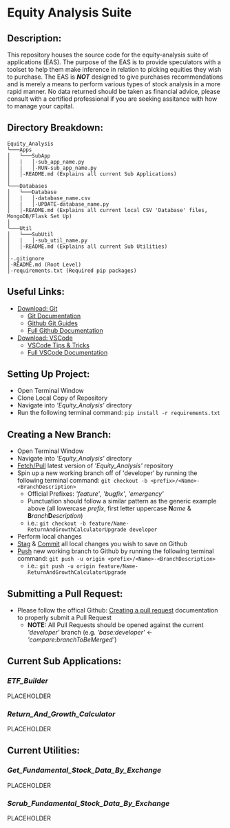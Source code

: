 # Equity Analysis Suite
## Description:
This repository houses the source code for the equity-analysis suite of applications (EAS). The purpose of the EAS is to
provide speculators with a toolset to help them make inference in relation to picking equities they wish to purchase.
The EAS is _**NOT**_ designed to give purchases recommendations and is merely a means to perform various types of stock 
analysis in a more rapid manner. No data returned should be taken as financial advice, please consult with a certified 
professional if you are seeking assitance with how to manage your capital.

## Directory Breakdown:
```
Equity_Analysis
└───Apps
│   └───SubApp
│   |   │-sub_app_name.py
│   |   │-RUN-sub_app_name.py
│   │-README.md (Explains all current Sub Applications)
│   
└───Databases
│   └───Database
│   |   │-database_name.csv
│   |   │-UPDATE-database_name.py  
│   │-README.md (Explains all current local CSV 'Database' files, MongoDB/Flask Set Up)
│   
└───Util
│   └───SubUtil
│   |   │-sub_util_name.py
│   │-README.md (Explains all current Sub Utilities) 
│
│-.gitignore
│-README.md (Root Level)
│-requirements.txt (Required pip packages)
```

## Useful Links:
- [Download: Git](https://git-scm.com/downloads)
    - [Git Documentation](https://git-scm.com/doc)
    - [Github Git Guides](https://github.com/git-guides)
    - [Full Github Documentation](https://docs.github.com/en)
- [Download: VSCode](https://code.visualstudio.com/Download)
    - [VSCode Tips & Tricks](https://code.visualstudio.com/docs/getstarted/tips-and-tricks)
    - [Full VSCode Documentation](https://code.visualstudio.com/docs)







## Setting Up Project: 
- Open Terminal Window
- Clone Local Copy of Repository
- Navigate into _'Equity_Analysis'_ directory
- Run the following terminal command:  `pip install -r requirements.txt`

## Creating a New Branch:
- Open Terminal Window
- Navigate into _'Equity_Analysis'_ directory
- [Fetch/Pull](https://github.com/git-guides/git-pull) latest version of _'Equity_Analysis'_ repository
- Spin up a new working branch off of 'developer' by running the following terminal command:  `git checkout -b <prefix>/<Name>-<BranchDescription>`
    - Official Prefixes: _'feature'_, _'bugfix'_, _'emergency'_
    - Punctuation should follow a similar pattern as the generic example above (all lowercase _prefix_, first letter uppercase **N**_ame_ & **B**_ranch_**D**_escription_)
    - i.e.:  `git checkout -b feature/Name-ReturnAndGrowthCalculatorUpgrade developer`
- Perform local changes
- [Stag](https://github.com/git-guides/git-add) & [Commit](https://github.com/git-guides/git-commit) all local changes you wish to save on Github
- [Push](https://github.com/git-guides/git-push) new working branch to Github by running the following terminal command: `git push -u origin <prefix>/<Name>-<BranchDescription>`
    - i.e.:  `git push -u origin feature/Name-ReturnAndGrowthCalculatorUpgrade`

## Submitting a Pull Request:
- Please follow the offical Github: [Creating a pull request](https://docs.github.com/en/pull-requests/collaborating-with-pull-requests/proposing-changes-to-your-work-with-pull-requests/creating-a-pull-request) documentation to properly submit a Pull Request
    - **NOTE:** All Pull Requests should be opened against the current _'developer'_ branch (e.g. _'base:developer'_ <- _'compare:branchToBeMerged'_)

## Current Sub Applications:
### _ETF_Builder_
PLACEHOLDER
### _Return_And_Growth_Calculator_
PLACEHOLDER


## Current Utilities:
### _Get_Fundamental_Stock_Data_By_Exchange_
PLACEHOLDER
### _Scrub_Fundamental_Stock_Data_By_Exchange_
PLACEHOLDER

